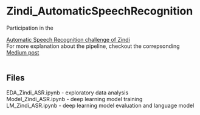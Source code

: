 # Zindi_AutomaticSpeechRecognition
Participation in the

[Automatic Speech Recognition challenge of Zindi ](https://zindi.africa/competitions/ai4d-baamtu-datamation-automatic-speech-recognition-in-wolof)
<br/>
For more explanation about the pipeline, checkout the correpsonding [Medium post](https://engeler-roman.medium.com/automatic-speech-recognition-pipeline-ffb3a808f8ff)
<br/><br/>

## Files <br/>
EDA_Zindi_ASR.ipynb - exploratory data analysis <br/>
Model_Zindi_ASR.ipynb - deep learning model training <br/>
LM_Zindi_ASR.ipynb - deep learning model evaluation and language model
